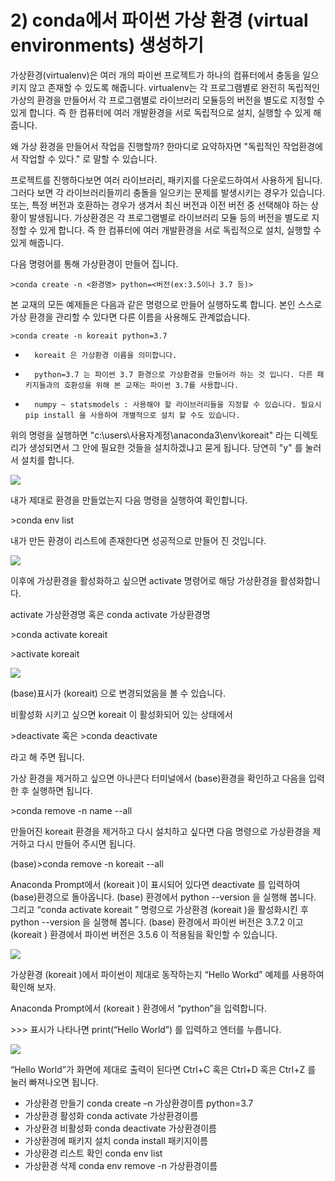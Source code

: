 # 2\)    conda에서 파이썬 가상 환경 \(virtual environments\) 생성하기

  
가상환경\(virtualenv\)은 여러 개의 파이썬 프로젝트가 하나의 컴퓨터에서 충동을 일으키지 않고 존재할 수 있도록 해줍니다. virtualenv는 각 프로그램별로 완전히 독립적인 가상의 환경을 만들어서 각 프로그램별로 라이브러리 모듈등의 버전을 별도로 지정할 수 있게 합니다. 즉 한 컴퓨터에 여러 개발환경을 서로 독립적으로 설치, 실행할 수 있게 해줍니다.

왜 가상 환경을 만들어서 작업을 진행할까?  한마디로 요약하자면 "독립적인 작업환경에서 작업할 수 있다." 로 말할 수 있습니다.

프로젝트를 진행하다보면 여러 라이브러리, 패키지를 다운로드하여서 사용하게 됩니다. 그러다 보면 각 라이브러리들끼리 충돌을 일으키는 문제를 발생시키는 경우가 있습니다. 또는, 특정 버전과 호환하는 경우가 생겨서 최신 버전과 이전 버전 중 선택해야 하는 상황이 발생됩니다. 가상환경은 각 프로그램별로 라이브러리 모듈 등의 버전을 별도로 지정할 수 있게 합니다. 즉 한 컴퓨터에 여러 개발환경을 서로 독립적으로 설치, 실행할 수 있게 해줍니다.



다음 명령어를 통해 가상환경이 만들어 집니다.

```text
>conda create -n <환경명> python=<버전(ex:3.5이나 3.7 등)>
```

본 교재의 모든 예제들은 다음과 같은 명령으로 만들어 실행하도록 합니다. 본인 스스로 가상 환경을 관리할 수 있다면 다른 이름을 사용해도 관계없습니다.

```text
>conda create -n koreait python=3.7
```

-       koreait 은 가상환경 이름을 의미합니다.

-       python=3.7 는 파이썬 3.7 환경으로 가상환경을 만들어라 하는 것 입니다. 다른 패키지들과의 호환성을 위해 본 교재는 파이썬 3.7를 사용합니다.

-       numpy ~ statsmodels : 사용해야 할 라이브러리들을 지정할 수 있습니다. 필요시 pip install 을 사용하여 개별적으로 설치 할 수도 있습니다.

위의 명령을 실행하면 "c:\users\사용자계정\anaconda3\env\koreait" 라는 디렉토리가 생성되면서 그 안에 필요한 것들을 설치하겠냐고 묻게 됩니다. 당연히 "y" 를 눌러서 설치를 합니다.

![](../../../.gitbook/assets/2111-4.png)

내가 제대로 환경을 만들었는지 다음 명령을 실행하여 확인합니다.

&gt;conda env list

내가 만든 환경이 리스트에 존재한다면 성공적으로 만들어 진 것입니다.

![](../../../.gitbook/assets/2111-5.png)

이후에 가상환경을 활성화하고 싶으면 activate 명령어로 해당 가상환경을 활성화합니다.

activate 가상환경명 혹은 conda activate 가상환경명

&gt;conda activate koreait

&gt;activate koreait

![](../../../.gitbook/assets/2111-6.png)

\(base\)표시가 \(koreait\) 으로 변경되었음을 볼 수 있습니다.

비활성화 시키고 싶으면 koreait 이 활성화되어 있는 상태에서

&gt;deactivate    혹은     &gt;conda deactivate

라고 해 주면 됩니다.

가상 환경을 제거하고 싶으면 아나콘다 터미널에서 \(base\)환경을 확인하고 다음을 입력한 후 실행하면 됩니다.

&gt;conda remove -n name --all

만들어진 koreait 환경을 제거하고 다시 설치하고 싶다면 다음 명령으로 가상환경을 제거하고 다시 만들어 주시면 됩니다.

\(base\)&gt;conda remove -n koreait --all

Anaconda Prompt에서 \(koreait \)이 표시되어 있다면 deactivate 를 입력하여 \(base\)환경으로 돌아옵니다.  \(base\) 환경에서 python --version 을 실행해 봅니다. 그리고 “conda activate koreait ” 명령으로 가상환경 \(koreait \)을 활성화시킨 후 python --version 을 실행해 봅니다. \(base\) 환경에서 파이썬 버전은 3.7.2 이고 \(koreait \) 환경에서 파이썬 버전은 3.5.6 이 적용됨을 확인할 수 있습니다.

![](../../../.gitbook/assets/2111-7.png)

가상환경 \(koreait \)에서 파이썬이 제대로 동작하는지 “Hello Workd” 예제를 사용하여 확인해 보자.

Anaconda Prompt에서 \(koreait \) 환경에서 “python”을 입력합니다.

&gt;&gt;&gt; 표시가 나타나면 print\(“Hello World”\) 를 입력하고 엔터를 누릅니다.

![](../../../.gitbook/assets/2111-8.png)

“Hello World”가 화면에 제대로 출력이 된다면 Ctrl+C 혹은 Ctrl+D 혹은 Ctrl+Z 를 눌러 빠져나오면 됩니다.

* 가상환경 만들기 conda create –n 가상환경이름 python=3.7 
* 가상환경 활성화 conda activate 가상환경이름 
* 가상환경 비활성화 conda deactivate 가상환경이름 
* 가상환경에 패키지 설치 conda install 패키지이름 
* 가상환경 리스트 확인 conda env list 
* 가상환경 삭제 conda env remove -n 가상환경이름

